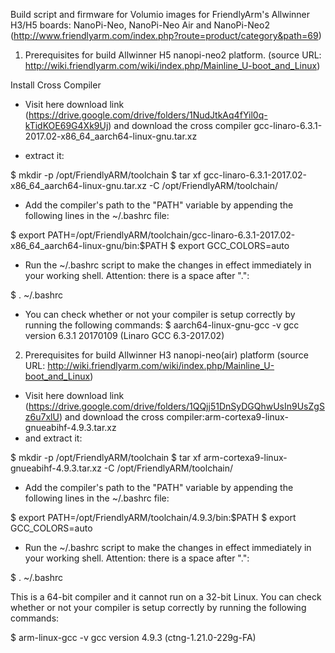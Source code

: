 Build script and firmware for Volumio images for FriendlyArm's Allwinner H3/H5 boards: NanoPi-Neo, NanoPi-Neo Air and NanoPi-Neo2
(http://www.friendlyarm.com/index.php?route=product/category&path=69)

1. Prerequisites for build Allwinner H5 nanopi-neo2 platform.
(source URL: http://wiki.friendlyarm.com/wiki/index.php/Mainline_U-boot_and_Linux)

Install Cross Compiler
- Visit here download link (https://drive.google.com/drive/folders/1NudJtkAq4fYil0q-kTidKOE69G4Xk9Uj)
  and download the cross compiler gcc-linaro-6.3.1-2017.02-x86_64_aarch64-linux-gnu.tar.xz 

- extract it:

$ mkdir -p /opt/FriendlyARM/toolchain
$ tar xf gcc-linaro-6.3.1-2017.02-x86_64_aarch64-linux-gnu.tar.xz -C /opt/FriendlyARM/toolchain/

- Add the compiler's path to the "PATH" variable by appending the following lines in the ~/.bashrc file:

$ export PATH=/opt/FriendlyARM/toolchain/gcc-linaro-6.3.1-2017.02-x86_64_aarch64-linux-gnu/bin:$PATH
$ export GCC_COLORS=auto

- Run the ~/.bashrc script to make the changes in effect immediately in your working shell. 
  Attention: there is a space after ".":
  
$ . ~/.bashrc
  
- You can check whether or not your compiler is setup correctly by running the following commands:
$ aarch64-linux-gnu-gcc -v
gcc version 6.3.1 20170109 (Linaro GCC 6.3-2017.02)


2. Prerequisites for build Allwinner H3 nanopi-neo(air) platform
(source URL: http://wiki.friendlyarm.com/wiki/index.php/Mainline_U-boot_and_Linux)

- Visit here download link (https://drive.google.com/drive/folders/1QQjj51DnSyDGQhwUsIn9UsZgSz6u7xlU)
  and download the cross compiler:arm-cortexa9-linux-gnueabihf-4.9.3.tar.xz 
- and extract it:

$ mkdir -p /opt/FriendlyARM/toolchain
$ tar xf arm-cortexa9-linux-gnueabihf-4.9.3.tar.xz -C /opt/FriendlyARM/toolchain/

- Add the compiler's path to the "PATH" variable by appending the following lines in the ~/.bashrc file:

$ export PATH=/opt/FriendlyARM/toolchain/4.9.3/bin:$PATH
$ export GCC_COLORS=auto

- Run the ~/.bashrc script to make the changes in effect immediately in your working shell. 
  Attention: there is a space after ".":
  
$ . ~/.bashrc

This is a 64-bit compiler and it cannot run on a 32-bit Linux. You can check whether or not your compiler is setup correctly by running the following commands:

$ arm-linux-gcc -v
gcc version 4.9.3 (ctng-1.21.0-229g-FA)

